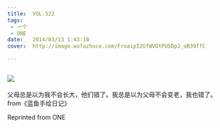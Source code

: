 ```yaml
---
title:	VOL.522
tags:
 - 一个
 - ONE
date:	2014/03/13 1:43:10
cover:	http://image.wufazhuce.com/FroaipI2GfWVOtPUSDpJ_oB39ffC

---
```

![](http://image.wufazhuce.com/FroaipI2GfWVOtPUSDpJ_oB39ffC)
---

父母总是以为我不会长大，他们错了。我总是以为父母不会变老，我也错了。from《蓝鱼手绘日记》
 
Reprinted from ONE
